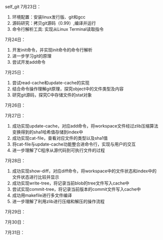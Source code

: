 self_git
7月23日：
1. 环境配置：安装linux发行版、git和gcc
2. 源码研究：拷贝git源码（0.99）,编译并运行
3. 命令行解析工具: 实现从Linux Terminal读取指令

7月24日：
1. 开发init命令，并实现init命令的命令行解析
2. 进一步学习git的原理
3. 尝试开发add命令

7月25日：
1. 尝试read-cache和update-cache的实现
2. 结合命令操作理解git原理，探究object中的文件类型及内容
3. 研究git源码，探究C中存储文件的stat对象

7月26日：

7月27日：
1. 成功实现update-cache，对应add命令，将workspace文件经过zlib压缩算法变换得到的sha1哈希值存储到index中
2. 成功实现cat-file，查看对应文件的类型以及sha1值
3. 将cat-file与update-cache功能整合进命令行，实现与用户的交互
4. 进一步理解了C程序从源代码到可执行文件的过程

7月28日：
1. 成功实现show-diff，对应diff命令，将workspace中的文件状态和index中的文件状态进行比较并显示
2. 成功实现write-tree，将记录当前blob的tree文件写入cache中
3. 尝试实现commit-tree，将记录当前版本的commit文件写入cache中
4. 成功用makefile进行多文件编译
5. 进一步理解了利用zlib进行压缩和解压的操作流程

7月29日：

7月30日：

7月31日：
